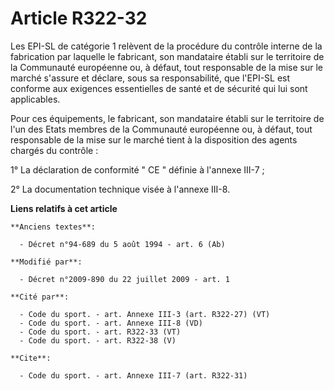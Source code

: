 # Article R322-32

Les EPI-SL de catégorie 1 relèvent de la procédure du contrôle interne de la fabrication par laquelle le fabricant, son
mandataire établi sur le territoire de la Communauté européenne ou, à défaut, tout responsable de la mise sur le marché
s'assure et déclare, sous sa responsabilité, que l'EPI-SL est conforme aux exigences essentielles de santé et de sécurité qui
lui sont applicables. 

Pour ces équipements, le fabricant, son mandataire établi sur le territoire de l'un des Etats membres de la Communauté
européenne ou, à défaut, tout responsable de la mise sur le marché tient à la disposition des agents chargés du contrôle : 

1° La déclaration de conformité " CE " définie à l'annexe III-7 ; 

2° La documentation technique visée à l'annexe III-8.

**Liens relatifs à cet article**

	**Anciens textes**:

	  - Décret n°94-689 du 5 août 1994 - art. 6 (Ab)

	**Modifié par**:

	  - Décret n°2009-890 du 22 juillet 2009 - art. 1

	**Cité par**:

	  - Code du sport. - art. Annexe III-3 (art. R322-27) (VT)
	  - Code du sport. - art. Annexe III-8 (VD)
	  - Code du sport. - art. R322-33 (VT)
	  - Code du sport. - art. R322-38 (V)

	**Cite**:

	  - Code du sport. - art. Annexe III-7 (art. R322-31)
